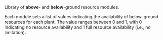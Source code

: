Library of **above**- and **below**-ground resource modules.

Each module sets a list of values indicating the availability of below-ground resources for each plant.
The value ranges between 0 and 1, with 0 indicating no resource availability and 1 full resource availability (i.e., no limitation).


